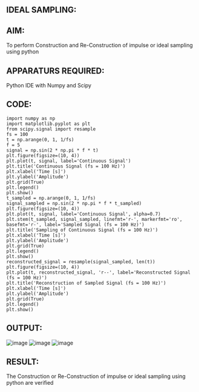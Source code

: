 ## IDEAL SAMPLING:
## AIM:
  To perform Construction and Re-Construction of impulse or ideal sampling using python
## APPARATURS REQUIRED:
Python IDE with Numpy and Scipy
## CODE:
```
import numpy as np
import matplotlib.pyplot as plt
from scipy.signal import resample
fs = 100
t = np.arange(0, 1, 1/fs) 
f = 5
signal = np.sin(2 * np.pi * f * t)
plt.figure(figsize=(10, 4))
plt.plot(t, signal, label='Continuous Signal')
plt.title('Continuous Signal (fs = 100 Hz)')
plt.xlabel('Time [s]')
plt.ylabel('Amplitude')
plt.grid(True)
plt.legend()
plt.show()
t_sampled = np.arange(0, 1, 1/fs)
signal_sampled = np.sin(2 * np.pi * f * t_sampled)
plt.figure(figsize=(10, 4))
plt.plot(t, signal, label='Continuous Signal', alpha=0.7)
plt.stem(t_sampled, signal_sampled, linefmt='r-', markerfmt='ro', basefmt='r-', label='Sampled Signal (fs = 100 Hz)')
plt.title('Sampling of Continuous Signal (fs = 100 Hz)')
plt.xlabel('Time [s]')
plt.ylabel('Amplitude')
plt.grid(True)
plt.legend()
plt.show()
reconstructed_signal = resample(signal_sampled, len(t))
plt.figure(figsize=(10, 4))
plt.plot(t, reconstructed_signal, 'r--', label='Reconstructed Signal (fs = 100 Hz)')
plt.title('Reconstruction of Sampled Signal (fs = 100 Hz)')
plt.xlabel('Time [s]')
plt.ylabel('Amplitude')
plt.grid(True)
plt.legend()
plt.show()
```
## OUTPUT:
![image](https://github.com/user-attachments/assets/7c1fa447-89eb-46f2-80d4-074423ac4eae)
![image](https://github.com/user-attachments/assets/5cc633df-3b93-48e3-89f6-0f64ea9364df)
![image](https://github.com/user-attachments/assets/d46df485-5654-4cc9-a732-35f924809cba)

## RESULT:
The Construction or Re-Construction of impulse or ideal sampling using python are verified
